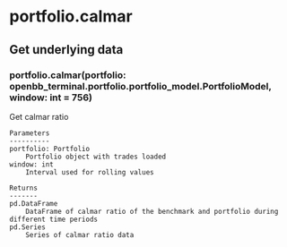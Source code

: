 # portfolio.calmar

## Get underlying data 
### portfolio.calmar(portfolio: openbb_terminal.portfolio.portfolio_model.PortfolioModel, window: int = 756)

Get calmar ratio

    Parameters
    ----------
    portfolio: Portfolio
        Portfolio object with trades loaded
    window: int
        Interval used for rolling values

    Returns
    -------
    pd.DataFrame
        DataFrame of calmar ratio of the benchmark and portfolio during different time periods
    pd.Series
        Series of calmar ratio data
